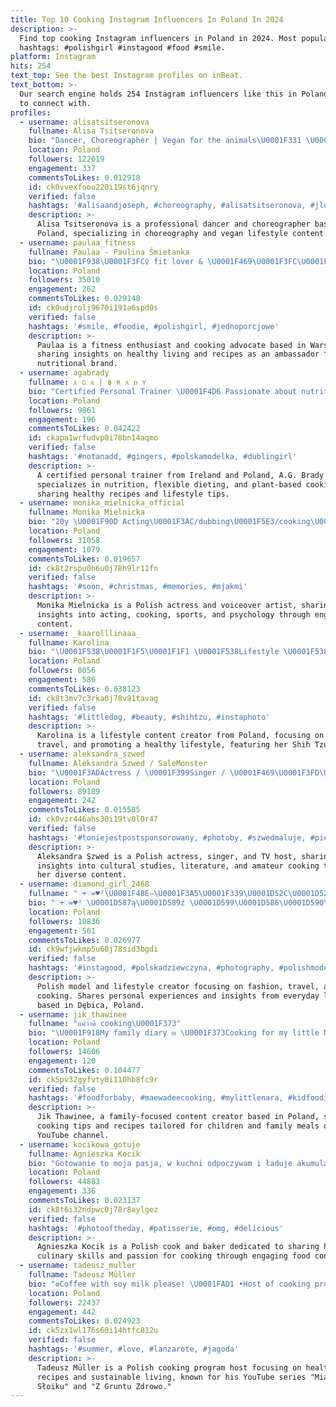 ```yaml
---
title: Top 10 Cooking Instagram Influencers In Poland In 2024
description: >-
  Find top cooking Instagram influencers in Poland in 2024. Most popular
  hashtags: #polishgirl #instagood #food #smile.
platform: Instagram
hits: 254
text_top: See the best Instagram profiles on inBeat.
text_bottom: >-
  Our search engine holds 254 Instagram influencers like this in Poland for you
  to connect with.
profiles:
  - username: alisatsitseronova
    fullname: Alisa Tsitseronova
    bio: "Dancer, Choreographer | Vegan for the animals\U0001F331 \U0001F4CDTallinn, Estonia Booking&collabs: alisatsitseronova@gmail.com @vegaliciousfoods cooking account\U0001F469\U0001F3FB‍\U0001F373"
    location: Poland
    followers: 122619
    engagement: 337
    commentsToLikes: 0.012918
    id: ck0vvexfoou220i19st6jqnry
    verified: false
    hashtags: '#alisaandjoseph, #choreography, #alisatsitseronova, #jlo'
    description: >-
      Alisa Tsitseronova is a professional dancer and choreographer based in
      Poland, specializing in choreography and vegan lifestyle content.
  - username: paulaa_fitness
    fullname: Paulaa - Paulina Śmietanka
    bio: "\U0001F938\U0001F3FC‍♀️ fit lover & \U0001F469\U0001F3FC‍\U0001F373 cooking lover @sklep.sfd ambasador ➡️ -10% PAULAA_FITNESS \U0001F4CDWarszawa"
    location: Poland
    followers: 35010
    engagement: 262
    commentsToLikes: 0.029148
    id: ck0udjrolj9670i191a6spd0s
    verified: false
    hashtags: '#smile, #foodie, #polishgirl, #jednoporcjowe'
    description: >-
      Paulaa is a fitness enthusiast and cooking advocate based in Warsaw,
      sharing insights on healthy living and recipes as an ambassador for a
      nutritional brand.
  - username: agabrady
    fullname: ᴀ ɢ ᴀ | ʙ ʀ ᴀ ᴅ ʏ
    bio: "Certified Personal Trainer \U0001F4D6 Passionate about nutrition \U0001F347 Plant-based cooking and recipes\U0001F955\U0001F353\U0001F34F\U0001F951 Flexible dieting \U0001F957\U0001F355\U0001F951 Redhead from IRE\U0001F1EE\U0001F1EA + PL\U0001F1F5\U0001F1F1 Married\U0001F48D"
    location: Poland
    followers: 9861
    engagement: 196
    commentsToLikes: 0.042422
    id: ckapa1wrfudvp0i78bn14aqmo
    verified: false
    hashtags: '#notanadd, #gingers, #polskamodelka, #dublingirl'
    description: >-
      A certified personal trainer from Ireland and Poland, A.G. Brady
      specializes in nutrition, flexible dieting, and plant-based cooking,
      sharing healthy recipes and lifestyle tips.
  - username: monika_mielnicka_official
    fullname: Monika Mielnicka
    bio: "20y \U0001F90D Acting\U0001F3AC/dubbing\U0001F5E3/cooking\U0001F469‍\U0001F373/sport\U0001F3C3‍♀️/psychology\U0001F9E0 BP/Warsaw"
    location: Poland
    followers: 31058
    engagement: 1079
    commentsToLikes: 0.019657
    id: ck8t2rspu0h6u0j78h9lr11fn
    verified: false
    hashtags: '#soon, #christmas, #memories, #mjakmi'
    description: >-
      Monika Mielnicka is a Polish actress and voiceover artist, sharing
      insights into acting, cooking, sports, and psychology through engaging
      content.
  - username: _kaarolllinaaa_
    fullname: Karolina
    bio: "\U0001F538\U0001F1F5\U0001F1F1 \U0001F538Lifestyle \U0001F538\U0001F43E Shih Tzu \U0001F436 \U0001F538Love Cooking \U0001F60D ➡➡ @all_passion_in_cooking \U0001F37D \U0001F538Travel\U0001F30D \U0001F538Healthy lifestyle\U0001F6B4‍♀️"
    location: Poland
    followers: 8056
    engagement: 586
    commentsToLikes: 0.038123
    id: ck8t3mv7c3rka0j78v91tavag
    verified: false
    hashtags: '#littledog, #beauty, #shihtzu, #instaphoto'
    description: >-
      Karolina is a lifestyle content creator from Poland, focusing on cooking,
      travel, and promoting a healthy lifestyle, featuring her Shih Tzu.
  - username: aleksandra_szwed
    fullname: Aleksandra Szwed / SaleMonster
    bio: "\U0001F3ADActress / \U0001F399Singer / \U0001F469\U0001F3FD‍\U0001F4BC TV Host / ⭐️MA in cultural studies / \U0001F4DABookoholic / \U0001F9D1\U0001F3FD‍\U0001F373 Cooking amateur /"
    location: Poland
    followers: 89189
    engagement: 242
    commentsToLikes: 0.015585
    id: ck0vzr446ahs30i19tv0l0r47
    verified: false
    hashtags: '#toniejestpostsponsorowany, #photoby, #szwedmaluje, #piese'
    description: >-
      Aleksandra Szwed is a Polish actress, singer, and TV host, sharing
      insights into cultural studies, literature, and amateur cooking through
      her diverse content.
  - username: diamond_girl_2468
    fullname: "♡+♡=♥²\U0001F48E➳\U0001F3A5\U0001F339\U0001D52C\U0001D523\U0001D523\U0001D526\U0001D520\U0001D526\U0001D51E\U0001D529۵_۵\U0001D52A\U0001D51E\U0001D529\U0001D526\U0001D52B\U0001D51E™\U0001F339\U0001F451"
    bio: "♡+♡=♥² \U0001D587ą\U0001D589ź \U0001D599\U0001D586\U0001D590\U0001D586, \U0001D586\U0001D587\U0001D59E \U0001D58E\U0001D593\U0001D593\U0001D58A \U0001D590\U0001D594\U0001D587\U0001D58E\U0001D58A\U0001D599\U0001D59E ż\U0001D586ł\U0001D594\U0001D59C\U0001D586ł\U0001D59E, ż\U0001D58A \U0001D593\U0001D58E\U0001D58A \U0001D598ą \U0001D57F\U0001D594\U0001D587ą❣️Model\U0001F4F8Kinga\U0001F64B‍♀️20yo\U0001F929fashion(lifestyle)\U0001F451Poland(Dębica)loving travel\U0001F6E9cooking lover\U0001F372"
    location: Poland
    followers: 10836
    engagement: 561
    commentsToLikes: 0.026977
    id: ck9wfjwkmp5u60j78sid3bgdi
    verified: false
    hashtags: '#instagood, #polskadziewczyna, #photography, #polishmodel'
    description: >-
      Polish model and lifestyle creator focusing on fashion, travel, and
      cooking. Shares personal experiences and insights from everyday life,
      based in Dębica, Poland.
  - username: jik_thawinee
    fullname: "แม่ว่าดี cooking\U0001F373"
    bio: "\U0001F918My family diary ✉ \U0001F373Cooking for my little Nara/Nami and husband \U0001F3A5YT :แม่ว่าดี chanel \U0001F310FB: แม่ว่าดี Contact : DM สั่งหน้ากากผ้า คลิก\U0001F447"
    location: Poland
    followers: 14606
    engagement: 120
    commentsToLikes: 0.104477
    id: ck5pv32gyfvty0i110hb8fc9r
    verified: false
    hashtags: '#foodforbaby, #maewadeecooking, #mylittlenara, #kidfoodidea'
    description: >-
      Jik Thawinee, a family-focused content creator based in Poland, shares
      cooking tips and recipes tailored for children and family meals on her
      YouTube channel.
  - username: kocikowa_gotuje
    fullname: Agnieszka Kocik
    bio: "Gotowanie to moja pasja, w kuchni odpoczywam i ładuje akumulatory \U0001F60A Cooking is my life. Baking is my passion. ❤ \U0001F95E\U0001F950\U0001F969\U0001F32F\U0001F355\U0001F36D\U0001F370 I'm from Poland"
    location: Poland
    followers: 44883
    engagement: 336
    commentsToLikes: 0.023137
    id: ck8t6i32ndpwc0j78r8aylgez
    verified: false
    hashtags: '#photooftheday, #patisserie, #omg, #delicious'
    description: >-
      Agnieszka Kocik is a Polish cook and baker dedicated to sharing her
      culinary skills and passion for cooking through engaging food content.
  - username: tadeusz_muller
    fullname: Tadeusz Müller
    bio: "♻️Coffee with soy milk please! \U0001FAD1 •Host of cooking programme Miasto W Słoiku i Z Gruntu Zdrowo \U0001F346\U0001F52A\U0001F345Youtube •Mng:ewaskolarus@gmail.com\U0001F4DE 601165553‬"
    location: Poland
    followers: 22437
    engagement: 442
    commentsToLikes: 0.024923
    id: ck5zx1wl176s60i14htfc812u
    verified: false
    hashtags: '#summer, #love, #lanzarote, #jagoda'
    description: >-
      Tadeusz Müller is a Polish cooking program host focusing on healthy
      recipes and sustainable living, known for his YouTube series "Miasto W
      Słoiku" and "Z Gruntu Zdrowo."
---
```


